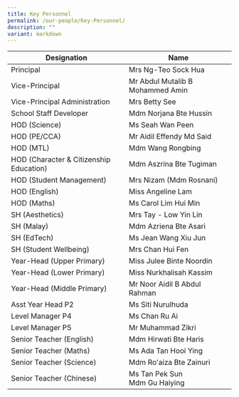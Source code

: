 ```yaml
---
title: Key Personnel
permalink: /our-people/Key-Personnel/
description: ""
variant: markdown
---
```

| Designation  | Name| 
| -------- | -------- | 
|  Principal  |    Mrs Ng-Teo Sock Hua  | 
| Vice-Principal | Mr Abdul Mutalib B Mohammed Amin 
| Vice-Principal Administration | Mrs Betty See
| School Staff Developer | Mdm Norjana Bte Hussin
| HOD (Science) | Ms Seah Wan Peen
| HOD (PE/CCA) | Mr Aidil Effendy Md Said
| HOD (MTL) | Mdm Wang Rongbing
| HOD (Character &amp; Citizenship Education) | Mdm Aszrina Bte Tugiman
| HOD (Student Management) | Mrs Nizam (Mdm Rosnani)
| HOD (English) | Miss Angeline Lam
| HOD (Maths) | Ms Carol Lim Hui Min
| SH (Aesthetics) | Mrs Tay - Low Yin Lin
| SH (Malay) | Mdm Azriena Bte Asari
| SH (EdTech) | Ms Jean Wang Xiu Jun 
| SH (Student Wellbeing) | Mrs Chan Hui Fen
| Year-Head (Upper Primary)| Miss Julee Binte Noordin
| Year-Head (Lower Primary) | Miss Nurkhalisah Kassim
| Year-Head (Middle Primary)| Mr Noor Aidil B Abdul Rahman
| Asst Year Head P2 | Ms Siti Nurulhuda
| Level Manager P4 | Ms Chan Ru Ai
| Level Manager P5 | Mr Muhammad Zikri
| Senior Teacher (English) | Mdm Hirwati Bte Haris
| Senior Teacher (Maths) | Ms Ada Tan Hooi Ying
| Senior Teacher (Science) | Mdm Ro'aiza Bte Zainuri
| Senior Teacher (Chinese) | Ms Tan Pek Sun <br> Mdm Gu Haiying
